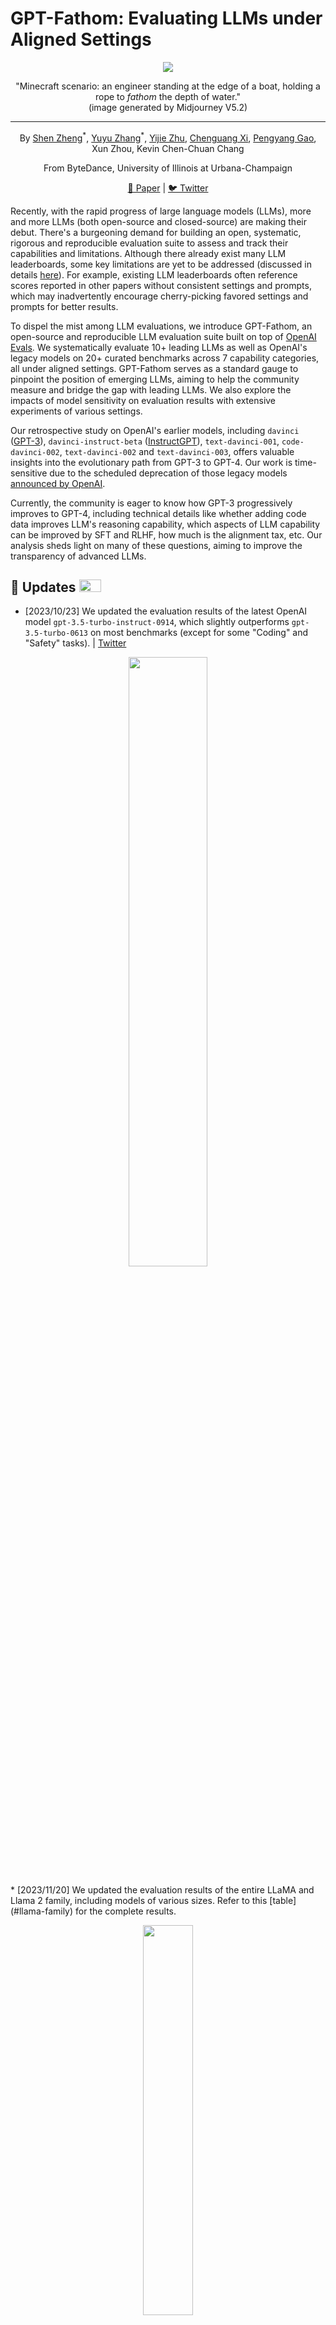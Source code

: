 # GPT-Fathom: Evaluating LLMs under Aligned Settings

<div align="center">

<img src="assets/figures/title.png"/>

"Minecraft scenario: an engineer standing at the edge of a boat, holding a rope to *fathom* the depth of water."<br>
(image generated by Midjourney V5.2)

----

By [Shen Zheng](https://shenz2-2000.github.io)<sup>\*</sup>, [Yuyu Zhang](https://sites.google.com/site/yuyuzhang90)<sup>\*</sup>, [Yijie Zhu](https://github.com/zhuyijie), [Chenguang Xi](http://xichenguang.com), [Pengyang Gao](https://twitter.com/fuergaosi),<br>
Xun Zhou, Kevin Chen-Chuan Chang

From ByteDance, University of Illinois at Urbana-Champaign

[📃 Paper](https://arxiv.org/abs/2309.16583) | [🐦 Twitter](https://twitter.com/shen_zheng25741/status/1713053733939015935)


</div>

Recently, with the rapid progress of large language models (LLMs), more and more LLMs (both open-source and closed-source) are making their debut. There's a burgeoning demand for building an open, systematic, rigorous and reproducible evaluation suite to assess and track their capabilities and limitations. Although there already exist many LLM leaderboards, some key limitations are yet to be addressed (discussed in details [here](#motivation)). For example, existing LLM leaderboards often reference scores reported in other papers without consistent settings and prompts, which may inadvertently encourage cherry-picking favored settings and prompts for better results.

To dispel the mist among LLM evaluations, we introduce GPT-Fathom, an open-source and reproducible LLM evaluation suite built on top of [OpenAI Evals](https://github.com/openai/evals). We systematically evaluate 10+ leading LLMs as well as OpenAI's legacy models on 20+ curated benchmarks across 7 capability categories, all under aligned settings. GPT-Fathom serves as a standard gauge to pinpoint the position of emerging LLMs, aiming to help the community measure and bridge the gap with leading LLMs. We also explore the impacts of model sensitivity on evaluation results with extensive experiments of various settings.

Our retrospective study on OpenAI's earlier models, including `davinci` ([GPT-3](https://arxiv.org/abs/2005.14165)), `davinci-instruct-beta` ([InstructGPT](https://arxiv.org/abs/2203.02155)), `text-davinci-001`, `code-davinci-002`, `text-davinci-002` and `text-davinci-003`, offers valuable insights into the evolutionary path from GPT-3 to GPT-4. Our work is time-sensitive due to the scheduled deprecation of those legacy models [announced by OpenAI](https://openai.com/blog/gpt-4-api-general-availability).

Currently, the community is eager to know how GPT-3 progressively improves to GPT-4, including technical details like whether adding code data improves LLM's reasoning capability, which aspects of LLM capability can be improved by SFT and RLHF, how much is the alignment tax, etc. Our analysis sheds light on many of these questions, aiming to improve the transparency of advanced LLMs.

<a name="updates"></a>
## 🚀 Updates <a href="#updates"><img width="35" height="20" src="https://user-images.githubusercontent.com/12782558/212848161-5e783dd6-11e8-4fe0-bbba-39ffb77730be.png"></a>
* [2023/10/23] We updated the evaluation results of the latest OpenAI model `gpt-3.5-turbo-instruct-0914`, which slightly outperforms `gpt-3.5-turbo-0613` on most benchmarks (except for some "Coding" and "Safety" tasks). | [Twitter](https://twitter.com/shen_zheng25741/status/1717265146051957227)
<p align="center">
<img src="assets/figures/radar_turbo_instruct.png" width=50%>
</p>
* [2023/11/20] We updated the evaluation results of the entire LLaMA and Llama 2 family, including models of various sizes. Refer to this [table](#llama-family) for the complete results.
<p align="center">
<img src="assets/figures/radar_llama_family.png" width=40%>
</p>

## 📖 Table of Contents
- [📊 Leaderboard](#leaderboard)
- [🔍 Analysis and Insights](#analysis-and-insights)
- [☕ Quick Start](#quick-start)
- [💡 FAQs](#faqs)
- [📍 Roadmap](#roadmap)
- [🤝 Acknowledgements](#acknowledgements)
- [📝 Citation](#citation)


<a name="leaderboard"></a>
## 📊 Leaderboard
Main evaluation results of GPT-Fathom.

![](assets/figures/main_results.png)

Note that GPT-Fathom supports various settings for evaluation. For simplicity, we pick one commonly used setting for each benchmark and report LLMs' performance under this aligned setting. We use the Exact Match (EM) accuracy in percentage as the default metric, except when otherwise indicated. For clarity, we also report the number of "shots" used in prompts and whether [CoT](https://openreview.net/forum?id=_VjQlMeSB_J) prompting is used. For the [AGIEval](https://github.com/microsoft/AGIEval) benchmark, we use the official few-shot (3-5 shots) setting. For PaLM 2-L, since its API access is not currently available yet, we instead cite the numbers from [PaLM 2](https://arxiv.org/abs/2305.10403). Numbers that are not from our own experiments are shown in brackets. Numbers with \* are obtained from optimized prompts.

According to the table above, we plot radar charts to visualize the capabilities of evaluated LLMs.

![](assets/figures/radar.png)

For Claude 2, we're still on the waitlist of API access, so we evaluate OpenAI's latest models (including Web-version GPT-3.5 and GPT-4, evaluated in 2023/09) under the same settings used by [Claude 2](https://www-files.anthropic.com/production/images/Model-Card-Claude-2.pdf).

![](assets/figures/Claude2.png)

<a name="llama-family"></a>
The complete results of LLaMA and Llama 2 family are summarized below.

![](assets/figures/results_llama_family.png)</a>

<a name="analysis-and-insights"></a>
## 🔍 Analysis and Insights

### History of OpenAI models
We evaluate 10+ OpenAI models, which have been actively evolving since GPT-3 was released in 2020. To tease out the relationships between these models, we illustrate OpenAI's evolutionary path from GPT-3 to GPT-4 in the following figure. We omit deprecated legacy models such as `code-davinci-001` and only list the models evaluated in GPT-Fathom.

![](assets/figures/OpenAI_models.png)

**Caveat:** 
As claimed in OpenAI's [model index](https://platform.openai.com/docs/model-index-for-researchers), their models generally used the best available datasets at the time of training. As a result, our analysis on OpenAI's models may not serve as a rigorous ablation study.

### Impacts of SFT / RLHF on LLM capabilities

**SFT**
  - `davinci` (GPT-3) + SFT -> `text-davinci-001`: SFT significantly improves performance on most benchmarks.
  - `code-davinci-002` + SFT -> `text-davinci-002`: SFT on stronger base model shows the opposite effect, which underperforms the base model on most benchmarks (except for coding tasks, which is further discussed below).
  - A similar trend is observed on open-source models: SFT boosts the performance of LLaMA-65B on MMLU (refer to reported performance of SFT model LLaMA-I in the original [paper](https://arxiv.org/abs/2302.13971)), however, all SFT models on top of Llama2-70B in [Open LLM Leaderboard](https://huggingface.co/spaces/HuggingFaceH4/open_llm_leaderboard) show only marginal improvements on MMLU.

**RLHF**
  - `text-davinci-002` + [PPO](https://arxiv.org/abs/1707.06347) -> `text-davinci-003`: RLHF model has comparable or slightly worse performance on most benchmarks compared to the base model `code-davinci-002` (except for coding tasks).
  - A similar trend is observed on open-source models: the official RLHF version of Llama2-70B performs slightly worse than its base model on MMLU, HellaSwag and ARC-c, as reported in [Open LLM Leaderboard](https://huggingface.co/spaces/HuggingFaceH4/open_llm_leaderboard).

**SFT / RLHF impacts on coding capabilities**

![](assets/figures/code_perf.png)

- SFT and RLHF models excel in pass@1, compared to the base model, while slightly underperforms in pass@100.
- We interpret these intriguing results as follows:
  - pass@100 gauges intrinsic ability to solve a coding problem, while pass@1 emphasizes the one-take bug-free coding capability.
  - SFT and RLHF models still have to pay the alignment tax, showing a minor performance drop in pass@100, which aligns with their slightly worse performance across other tasks.
  - SFT and RLHF can effectively distill the capability of pass@100 into pass@1, which transfers inherent problem-solving skills to one-take bug-free coding capability.
  - As expected, smaller models like `code-cushman-001` (Codex-12B) and `gpt-3.5-turbo-0301` have limited intrinsic capability in terms of pass@100. However, their pass@1 can be dramatically improved by SFT and RLHF. This is good news for research on low-cost small-size LLMs.
- **GPT-4 can be even more powerful!** We observe that state-of-the-art LLMs like GPT-4 can inherently tackle complicated tasks, although sometimes succeed after many sampling trials ([example](https://chat.openai.com/share/f9757342-74df-48eb-b333-ad55b2ea1ac7)). We anticipate that LLMs have yet to reach their full potential, since SFT and RLHF can consistently enhance LLMs by translating their intrinsic capabilities into one-take pass rates on reasoning-intensive tasks.

### Impacts of pretraining with code data
- `code-cushman-001` (Codex-12B) represents OpenAI's preliminary effort to train LLMs on code data, which shows decent coding performance despite its modest model size.
- `code-davinci-002`, which is pretrained on a mixture of text and code data, significantly outperforms the previous GPT-3 Series across various tasks. On some reasoning tasks such as LAMBADA and BBH, `code-davinci-002` even beats the latest `gpt-3.5-turbo-0613` model. This suggests that incorporating code data into LLM pretraining could universally elevate its potential, particularly in the capability of reasoning.

### Seesaw phenomenon of LLM capabilities
- We observe a so-called "seesaw phenomenon" by comparing the OpenAI API models dated in 2023/03 and 2023/06, where certain capabilities exhibit improvement, while a few other capabilities clearly regress.
- For instance, compared to `gpt-3.5-turbo-0301`, the upgraded model `gpt-3.5-turbo-0613` excels on HumanEval (53.9 -> 80.0) but dramatically degrades on MATH (32.0 -> 15.0). `gpt-4-0613` outperforms `gpt-4-0314` on DROP (78.7 -> 87.2) but plummets on MGSM (82.2 -> 68.7). OpenAI also [admits](https://openai.com/blog/function-calling-and-other-api-updates) that when they release a new model, while the majority of metrics have improved, there may be some tasks where the performance gets worse.
- The seesaw phenomenon presents a universal challenge that may obstruct LLM's path towards AGI, which necessitates a model that excels across all types of tasks. We strongly encourage the research community to pay more attention to this challenge.

### OpenAI vs. non-OpenAI LLMs
- PaLM 2-L clearly outperforms `gpt-3.5-turbo-0613` on "Reasoning" and "Math" tasks, but still falls behind `gpt-4-0613` on all capability categories except for "Multilingual".
- Claude 2 stands as the leading non-OpenAI model, which achieves comparable or slightly worse performance on a variety of benchmarks, compared to latest OpenAI models.

### Closed-source vs. open-source LLMs
- Llama 2-70B outperforms LLaMA-65B on most benchmarks, especially on "Reasoning" and "Comprehension" tasks.
- Llama 2-70B surpasses `gpt-3.5-turbo-0613` on "Comprehension" tasks, but still underperforms on other capability dimensions, especially "Math", "Coding" and "Multilingual". We strongly encourage the open-source community to improve these capabilities of open-source LLMs.

### OpenAI API-based vs. Web-version LLMs
- The dated API models `gpt-3.5-turbo-0613` and `gpt-4-0613` consistently perform slightly better than their front-end counterparts, i.e., Web-version GPT-3.5 (serving ChatGPT) and Web-version GPT-4.
- The latest GPT-4 Advanced Data Analysis (previously known as Code Interpreter) boosts the coding performance, which achieves a striking 85.2 pass@1 score on HumanEval.

### Impacts of model sensitivity

**Prompt sensitivity**
- Open-source models like LLaMA-65B and Llama 2-70B are prompt-sensitive. For instance, a minor tweak of the prompt template results in a significant drop of Llama 2-70B's score on TriviaQA (74.0 -> 55.5).
- OpenAI's leading models are fairly robust against alteration of prompts (without changing the inherent meaning).

**CoT prompting**
- The influence of CoT prompting varies across benchmarks.
- On tasks that are knowledge-intensive, like MMLU, CoT has minimal or even slightly negative impact on performance. However, for reasoning-intensive tasks, such as BBH and GSM8K, CoT prompting markedly enhances LLM performance. For instance, on the GSM8K with 8-shot examples, `gpt-4-0314` dramatically boosts its score when CoT prompting is employed (45.7 -> 92.1).

**Number of "shots"**
- Benchmark performance generally improves with an increased number of "shots", however, the improvement rate quickly shrinks beyond 1-shot, particularly for stronger models.
- For instance, `gpt-4-0314` achieves 94.9 on ARC-c with 1-shot example, and only marginally increases to 95.6 with 25-shot examples. This indicates that 1-shot example typically works well for most tasks, which aligns with our primary evaluation setting.

**Sampling variance**
- LLMs (especially base models) tend to underperform with a higher temperature $T$. On coding benchmarks, although a higher temperature $T$ still hurts pass@1, it boosts pass@100 due to higher coverage of the decoding space with more randomness.
- The nucleus sampling parameter $\text{top}_p$ has marginal influence on the performance of fine-tuned LLMs. A similar exception is observed on coding benchmarks, where a higher $\text{top}_p$ diminishes pass@1 but largely enhances pass@100.


<a name="quick-start"></a>
## ☕ Quick Start

### Install
- Ensure you have Python version >= 3.9 installed.
- Clone this repository to your local machine.
- Install the necessary requirements
```sh
conda create -n fathom python=3.9
conda activate fathom
git clone https://github.com/GPT-Fathom/GPT-Fathom.git
cd GPT-Fathom
pip install -e .
```

### Run evaluations
Supported models and evaluation tasks:
- Following [OpenAI Evals](https://github.com/openai/evals), `completion function` is the generalization of model completion, where a "completion" is some text output that would be answer to the prompt. An `eval` is a task used to evaluate the LLM performance.
- We support models listed in [OpenAI API](https://platform.openai.com/docs/models/), [Azure OpenAI Service](https://learn.microsoft.com/en-us/azure/ai-services/openai/concepts/models), [LLaMA and Llama 2](https://github.com/yuyuz/GPT-Fathom/blob/main/evals/registry/completion_fns/llama.yaml) as the `completion function` for evaluation.
- We support evaluation tasks as `evals` registered under [evals/registry/evals](evals/registry/evals).

We offer two command-line interfaces:
- `oaieval` for running a single evaluation.
- `oaievalset` for running a set of evaluations.

To evaluate models in [OpenAI API](https://platform.openai.com/docs/models/), first set your API key as an environment variable: ```OPENAI_API_KEY="YOURKEY"```. Then specify the `completion function` and the `eval` to run evaluation, for example:
```sh
export OPENAI_API_KEY="abcdefghijklmnopqrstuvwxyz"
oaieval gpt-3.5-turbo gsm8k-8shotCoT
```
**Notes**
- To evaluate models in [Azure OpenAI Service](https://learn.microsoft.com/en-us/azure/ai-services/openai/concepts/models), make sure you first deploy the model following [Azure Deploy](https://learn.microsoft.com/en-us/azure/ai-services/openai/how-to/create-resource?pivots=web-portal) to get a `deployment id`. Then specify a `completion function` name to bind with your `deployment id` in [evals/completion_fns/openai.py](https://github.com/yuyuz/GPT-Fathom/blob/fcb21e048aa4a68f5f66fa9079438c465d0d826b/evals/completion_fns/openai.py#L166), and specify your `api_key` and `api_base` in [evals/utils/azure_utils.py](/evals/utils/azure_utils.py). Run evaluation with flag `--azure_eval True`, for example:
```sh
oaieval text-davinci-001 gsm8k-8shotCoT --azure_eval True
```
- To evaluate models from LLaMA or Llama 2 family, first configure the model following HuggingFace's documents for [LLaMA](https://huggingface.co/docs/transformers/main/model_doc/llama) and [Llama 2](https://huggingface.co/docs/transformers/main/model_doc/llama2). We evaluate LLaMA and Llama 2 models on a single machine with 8 A100 GPUs (80GB) using [tensor parallel](https://github.com/BlackSamorez/tensor_parallel) for acceleration. Run evaluation with flag `--eval_in_batch True`, for example:
```sh
oaieval llama gsm8k-8shotCoT --eval_in_batch True
```

For more one-line quick evaluations, refer to [quick-evals.md](docs/quick-evals.md).

Further details on `oaieval` and `oaievalset` are discussed in [run-evals.md](docs/run-evals.md).

### Customize settings
We support evaluations with customized settings, including sampling temperature, prompt format, number of "shots", and maximum tokens. Learn how in [custom-eval.md](docs/custom-eval.md).

### Evaluate new LLMs
GPT-Fathom supports evaluation of new LLMs in two ways:

1. Calling API: `completion function` is called in multi-thread fashion, which returns a response for a single sample each time.
2. Inferencing HuggingFace models: `completion function` is called to generate responses to multiple samples in batch mode.

To learn how to evaluate new models, refer to [completion-fns.md](docs/completion-fns.md) and our step-by-step tutorial in [example.md](docs/example.md).

<a name="faqs"></a>
## 💡 FAQs

### Why some results in GPT-Fathom differ from officially reported scores?
For fair comparison, we evaluate LLMs under aligned settings such as the number of "shots", whether CoT prompting is used, and sampling hyperparameters (e.g., temperature and top<sub>p</sub>). We report the results from our own experiments, instead of arbitrarily citing numbers from papers. Therefore, our evaluation setting of a LLM may differ from its official paper, which leads to different results. For example, on HumanEval, [LLaMA](https://arxiv.org/abs/2302.13971) and [Llama 2](https://arxiv.org/abs/2307.09288) use a temperature of 0.1 for pass@1 scores and 0.8 for pass@100 scores, while we consistently use 0.8 for all the coding benchmark evaluations.

Moreover, even under the same setting, other factors such as the prompt template, answer parsing / matching details and sampling variance can still affect the evaluation results. Note that most of the released LLMs do not fully disclose these details. In our [paper](https://arxiv.org/abs/2309.16583), we investigate the impacts of model sensitivity on evaluation results with extensive experiments.

### How to rank LLMs in GPT-Fathom?
Unfortunately, GPT-Fathom is not designed for ranking LLMs. Although it's simple to calculate (weighted) average over individual benchmark scores and arbitrarily define some "overall score" for ranking LLMs, we believe that any pre-defined ranking criteria may encourage "overfitting" and chasing a higher ranking on the leaderboard, whether intentionally or not.

In our opinion, benchmark scores should serve as a "sanity check" on every aspect of LLM capabilities, and we take achieving good benchmark scores as a necessary but not sufficient condition for being a decent LLM. Looking back on the history of OpenAI's GPT series, while many contemporary models of BERT series are obsessed with "overfitting" numerous NLP leaderboards, it becomes clear that it's crucial to focus on improving the general, task-agnostic, few-shot model performance of LLMs.

<a name="motivation"></a>
### There already exist many LLM leaderboards. Why reinvent the wheel?
Existing LLM leaderboards and evaluations suites present some, if not all, of the following limitations.

* **Inconsistent settings:** <br>
The evaluation settings, such as the number of in-context example "shots", whether [CoT](https://openreview.net/forum?id=_VjQlMeSB_J) prompting is used, methods of answer parsing and metric computation, etc., often differ across existing LLM works. Moreover, most of the released LLMs do not disclose their prompts used for evaluation, making it difficult to reproduce the reported scores. Different settings and prompts may lead to very different evaluation results, which may easily skew the observations. Yet, many existing LLM leaderboards reference scores from other papers without consistent settings and prompts, which may inadvertently encourage cherry-picking favored settings and prompts for better results. To achieve reliable conclusions, it is crucial to make apples-to-apples LLM comparisons with consistent settings and prompts.

* **Incomplete collection of models and tasks:** <br>
For the moment, when compared to OpenAI's leading models such as GPT-4, all the other LLMs (particularly open-source models) exhibit a substantial performance gap. In fact, it takes OpenAI nearly three years to evolve from GPT-3 (released in 2020/06) to GPT-4 (released in 2023/03). Existing LLM leaderboards primarily focus on the latest models, while missing a retrospective study on OpenAI's earlier models and its mysterious path from GPT-3 to GPT-4. Besides the coverage of models, many existing works assess LLMs on merely one or a few aspects of capabilities, which is not sufficient to provide a comprehensive view to deeply understand the strength and weakness of the evaluated LLMs.

* **Insufficient study on model sensitivity:** <br>
LLMs are known to be sensitive to the evaluation setting and the formatting of prompt. However, many existing works only focus on the benchmark score under one specific setting, while overlooking the impacts of model sensitivity on the overall usability of LLMs. In fact, it is unacceptable that a slightly rephrased prompt could cause the LLM to fail in responding it correctly. Due to the lack of systematic study on model sensitivity, this potential vulnerability in LLMs remains not well understood.

The challenges above hinder a comprehensive understanding of LLMs, and highlight the pressing need for building a systematic, consistent and reproducible LLM evaluation suite.

### How is GPT-Fathom different from other evaluation suites?
GPT-Fathom mainly focuses on unveiling OpenAI's somewhat mysterious path from GPT-3 to GPT-4, by systematically evaluating both latest and earlier models from OpenAI. Here we compare with other popular evaluation suites to highlight the difference.
* [HELM](https://crfm.stanford.edu/helm/latest/) evaluates numerous models on a wide range of benchmarks. However, it primarily uses answer-only prompting (without CoT) and has not included the latest leading models such as GPT-4, Claude 2 and PaLM 2 (as of the released date of GPT-Fathom in 2023/09).
* [Open LLM Leaderboard](https://huggingface.co/spaces/HuggingFaceH4/open_llm_leaderboard) focuses on open-source LLMs, while we jointly consider leading closed-source and open-source LLMs. In fact, by providing reproducible evaluation results of leading closed-source LLMs, we aim to help the open-source LLM community measure and bridge the performance gap.
* [OpenCompass](https://github.com/open-compass/opencompass) evaluates latest open-source and closed-source LLMs (all released after 2023/03) on a variety of benchmarks, while we cover both leading LLMs and OpenAI's earlier models to better understand the evolutionary path from GPT-3 to GPT-4.
* [InstructEval](https://declare-lab.net/instruct-eval/) is designed for evaluating instruction-tuned LLMs, while we evaluate both base and SFT / RLHF models to seek insights for community-concerned questions, e.g., what's the impact of SFT / RLHF on each aspect of capability of LLMs.
* [AlpacaEval](https://tatsu-lab.github.io/alpaca_eval/) evaluates on simple instruction-following tasks as a quick and cheap proxy of human evaluation, while we provide systematic evaluation of various aspects of LLM capabilities.
* [Chatbot Arena](https://lmsys.org/blog/2023-05-03-arena/) evaluates human user's dialog preference with a Elo rating system, while we focus on automatic evaluation over popular benchmarks.
* [Chain-of-Thought Hub](https://github.com/FranxYao/chain-of-thought-hub) focuses on evaluating the reasoning capability of LLMs with CoT prompting, while we support both CoT and answer-only prompting settings and evaluate various aspects of LLM capabilities.

### For multiple-choice questions, use black-box or white-box evaluation?
To avoid confusion, we first describe how black-box / white-box evaluation works for multiple-choice questions.

* Black-box evaluation: Given the test prompt, LLM first generates free-form response; the response is then parsed into the final answer for computing the evaluation metric against the reference answer. For multiple-choice questions, the reference answer is typically the letter of the correct option such as `(A)`, `(B)`, `(C)` or `(D)`.
* White-box evaluation: Given the test prompt, LLM generates per-token likelihood for each option; the per-token likelihood is then normalized for length (and optionally normalized by answer context as described in [GPT-3](https://arxiv.org/abs/2005.14165)). The option with the maximum normalized likelihood is then picked as the predicted option.

GPT-Fathom adopts the black-box method throughout all evaluations, since 1) the per-token likelihood for input prompt is usually not provided by closed-source LLMs; 2) the white-box method manually restricts the prediction space, thus the evaluation result would be no worse than random guess in expectation; while for the black-box method, a model with inferior capability of instruction following may get 0 score since the output space is purely free-form. In our opinion, instruction following is such an important LLM capability and should be taken into consideration in evaluation.

To reduce the variance of black-box evaluation on base models, which typically have weaker capability of instruction following due to lack of fine-tuning, GPT-Fathom uses 1-shot setting by default for most tasks. With just 1-shot example of question and answer, we observe that stronger base models are able to perform in-context learning to follow the required output format for multiple-choice questions.

### Are the evaluation datasets locally stored?
We pre-processed the benchmark datasets either from their official source or [HuggingFace Datasets](https://huggingface.co/docs/datasets/index), and each has a local copy in our repo for reproducible evaluation. For some datasets, we support real-time downloading from HuggingFace Datasets during the evaluation time. Since the real-time downloaded datasets may subject to changes from HuggingFace Datasets, which is out of our control, we also support using the local cache of these datasets with flag `--local_dataset True`.


<a name="roadmap"></a>
## 📍 Roadmap
- [ ] More evaluation benchmarks
  - [ ] Support translation benchmark [Flores](https://github.com/facebookresearch/flores/blob/main/flores200/README.md)
  - [ ] Support multi-subject test benchmark [SciBench](https://github.com/mandyyyyii/scibench)
  - [ ] Support mathematical reasoning benchmark [TheoremQA](https://github.com/wenhuchen/TheoremQA)
  - [ ] Support model-graded benchmarks, such as [MT-Bench](https://github.com/lm-sys/FastChat/tree/main/fastchat/llm_judge)
- [ ] More capability dimensions
  - [ ] Support evaluation of agent capability
  - [ ] Support long-context evaluation
- [ ] More leading LLMs
  - [x] Support evaluation of `gpt-3.5-turbo-instruct`
  - [ ] LLaMA and Llama 2 models of various model sizes


<a name="acknowledgements"></a>
## 🤝 Acknowledgements
GPT-Fathom is developed based on [OpenAI Evals](https://github.com/openai/evals).

We refer to the official papers of [GPT-3](https://arxiv.org/abs/2005.14165), [InstructGPT](https://arxiv.org/abs/2203.02155), [Codex](https://arxiv.org/abs/2107.03374), [LLaMA](https://arxiv.org/abs/2302.13971), [Llama 2](https://arxiv.org/abs/2307.09288), [PaLM 2](https://arxiv.org/abs/2305.10403) and [Claude 2](https://www-files.anthropic.com/production/images/Model-Card-Claude-2.pdf) for selecting benchmarks and evaluation settings. We also refer to some prompt implementations from [Chain-of-Thought Hub](https://github.com/FranxYao/chain-of-thought-hub).

We appreciate all the existing work on benchmarking LLMs as a joint force to push forward the LLM community.


<a name="citation"></a>
## 📝 Citation

```bibtex
@misc{zheng2023gptfathom,
      title={{GPT-Fathom}: Benchmarking Large Language Models to Decipher the Evolutionary Path towards {GPT-4} and Beyond}, 
      author={Shen Zheng and Yuyu Zhang and Yijie Zhu and Chenguang Xi and Pengyang Gao and Xun Zhou and Kevin Chen-Chuan Chang},
      year={2023},
      eprint={2309.16583},
      archivePrefix={arXiv},
      primaryClass={cs.CL},
      url={https://arxiv.org/abs/2309.16583}
}
```
Please also cite the original datasets in your paper when you use them. We provide the relevant citations [here](assets/references.bib).
